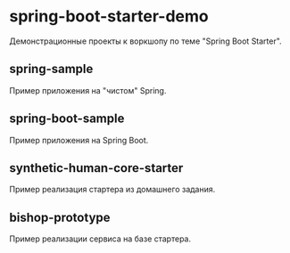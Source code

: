 # spring-boot-starter-demo

Демонстрационные проекты к воркшопу по теме "Spring Boot Starter".

## spring-sample

Пример приложения на "чистом" Spring.

## spring-boot-sample

Пример приложения на Spring Boot.

## synthetic-human-core-starter

Пример реализация стартера из домашнего задания.

## bishop-prototype

Пример реализации сервиса на базе стартера.
